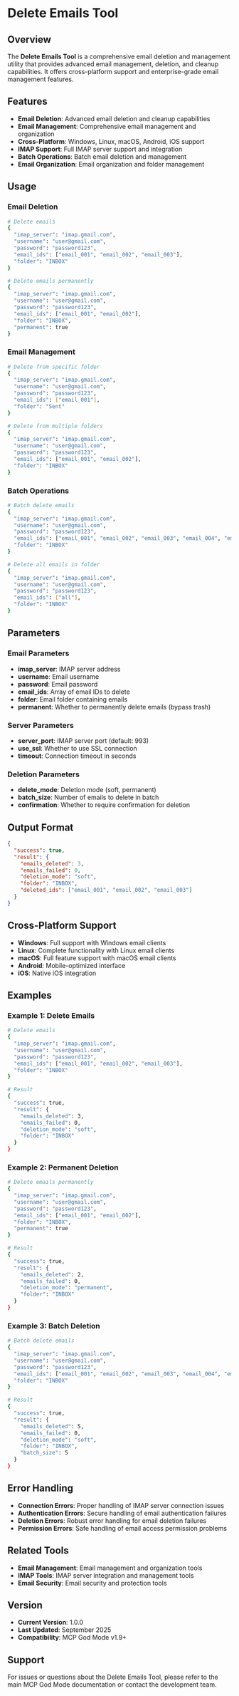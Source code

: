 # Delete Emails Tool

## Overview
The **Delete Emails Tool** is a comprehensive email deletion and management utility that provides advanced email management, deletion, and cleanup capabilities. It offers cross-platform support and enterprise-grade email management features.

## Features
- **Email Deletion**: Advanced email deletion and cleanup capabilities
- **Email Management**: Comprehensive email management and organization
- **Cross-Platform**: Windows, Linux, macOS, Android, iOS support
- **IMAP Support**: Full IMAP server support and integration
- **Batch Operations**: Batch email deletion and management
- **Email Organization**: Email organization and folder management

## Usage

### Email Deletion
```bash
# Delete emails
{
  "imap_server": "imap.gmail.com",
  "username": "user@gmail.com",
  "password": "password123",
  "email_ids": ["email_001", "email_002", "email_003"],
  "folder": "INBOX"
}

# Delete emails permanently
{
  "imap_server": "imap.gmail.com",
  "username": "user@gmail.com",
  "password": "password123",
  "email_ids": ["email_001", "email_002"],
  "folder": "INBOX",
  "permanent": true
}
```

### Email Management
```bash
# Delete from specific folder
{
  "imap_server": "imap.gmail.com",
  "username": "user@gmail.com",
  "password": "password123",
  "email_ids": ["email_001"],
  "folder": "Sent"
}

# Delete from multiple folders
{
  "imap_server": "imap.gmail.com",
  "username": "user@gmail.com",
  "password": "password123",
  "email_ids": ["email_001", "email_002"],
  "folder": "INBOX"
}
```

### Batch Operations
```bash
# Batch delete emails
{
  "imap_server": "imap.gmail.com",
  "username": "user@gmail.com",
  "password": "password123",
  "email_ids": ["email_001", "email_002", "email_003", "email_004", "email_005"],
  "folder": "INBOX"
}

# Delete all emails in folder
{
  "imap_server": "imap.gmail.com",
  "username": "user@gmail.com",
  "password": "password123",
  "email_ids": ["all"],
  "folder": "INBOX"
}
```

## Parameters

### Email Parameters
- **imap_server**: IMAP server address
- **username**: Email username
- **password**: Email password
- **email_ids**: Array of email IDs to delete
- **folder**: Email folder containing emails
- **permanent**: Whether to permanently delete emails (bypass trash)

### Server Parameters
- **server_port**: IMAP server port (default: 993)
- **use_ssl**: Whether to use SSL connection
- **timeout**: Connection timeout in seconds

### Deletion Parameters
- **delete_mode**: Deletion mode (soft, permanent)
- **batch_size**: Number of emails to delete in batch
- **confirmation**: Whether to require confirmation for deletion

## Output Format
```json
{
  "success": true,
  "result": {
    "emails_deleted": 3,
    "emails_failed": 0,
    "deletion_mode": "soft",
    "folder": "INBOX",
    "deleted_ids": ["email_001", "email_002", "email_003"]
  }
}
```

## Cross-Platform Support
- **Windows**: Full support with Windows email clients
- **Linux**: Complete functionality with Linux email clients
- **macOS**: Full feature support with macOS email clients
- **Android**: Mobile-optimized interface
- **iOS**: Native iOS integration

## Examples

### Example 1: Delete Emails
```bash
# Delete emails
{
  "imap_server": "imap.gmail.com",
  "username": "user@gmail.com",
  "password": "password123",
  "email_ids": ["email_001", "email_002", "email_003"],
  "folder": "INBOX"
}

# Result
{
  "success": true,
  "result": {
    "emails_deleted": 3,
    "emails_failed": 0,
    "deletion_mode": "soft",
    "folder": "INBOX"
  }
}
```

### Example 2: Permanent Deletion
```bash
# Delete emails permanently
{
  "imap_server": "imap.gmail.com",
  "username": "user@gmail.com",
  "password": "password123",
  "email_ids": ["email_001", "email_002"],
  "folder": "INBOX",
  "permanent": true
}

# Result
{
  "success": true,
  "result": {
    "emails_deleted": 2,
    "emails_failed": 0,
    "deletion_mode": "permanent",
    "folder": "INBOX"
  }
}
```

### Example 3: Batch Deletion
```bash
# Batch delete emails
{
  "imap_server": "imap.gmail.com",
  "username": "user@gmail.com",
  "password": "password123",
  "email_ids": ["email_001", "email_002", "email_003", "email_004", "email_005"],
  "folder": "INBOX"
}

# Result
{
  "success": true,
  "result": {
    "emails_deleted": 5,
    "emails_failed": 0,
    "deletion_mode": "soft",
    "folder": "INBOX",
    "batch_size": 5
  }
}
```

## Error Handling
- **Connection Errors**: Proper handling of IMAP server connection issues
- **Authentication Errors**: Secure handling of email authentication failures
- **Deletion Errors**: Robust error handling for email deletion failures
- **Permission Errors**: Safe handling of email access permission problems

## Related Tools
- **Email Management**: Email management and organization tools
- **IMAP Tools**: IMAP server integration and management tools
- **Email Security**: Email security and protection tools

## Version
- **Current Version**: 1.0.0
- **Last Updated**: September 2025
- **Compatibility**: MCP God Mode v1.9+

## Support
For issues or questions about the Delete Emails Tool, please refer to the main MCP God Mode documentation or contact the development team.
